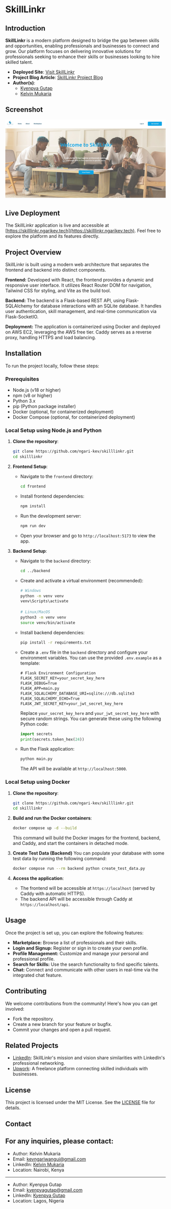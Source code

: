 # SkillLinkr

## Introduction

**SkillLinkr** is a modern platform designed to bridge the gap between skills and opportunities, enabling professionals and businesses to connect and grow. Our platform focuses on delivering innovative solutions for professionals seeking to enhance their skills or businesses looking to hire skilled talent.

- **Deployed Site**: [Visit SkillLinkr](https://skilllinkr.ngarikev.tech)
- **Project Blog Article**: [SkillLinkr Project Blog](https://www.linkedin.com/pulse/skilllinkr-share-your-skills-unlock-opportunities-kelvin-mukaria-halqf)
- **Author(s)**:
  - [Kyenpya Gutap](https://www.linkedin.com/in/kyenpya-gutap-957538138)
  - [Kelvin Mukaria](https://www.linkedin.com/in/v3k)

## Screenshot

![SkillLinkr Screenshot](imgs/homepage.jpeg)

## Live Deployment

The SkillLinkr application is live and accessible at [https://skilllinkr.ngarikev.tech](https://skilllinkr.ngarikev.tech). Feel free to explore the platform and its features directly.

## Project Overview

SkillLinkr is built using a modern web architecture that separates the frontend and backend into distinct components.

**Frontend:**
Developed with React, the frontend provides a dynamic and responsive user interface. It utilizes React Router DOM for navigation, Tailwind CSS for styling, and Vite as the build tool.

**Backend:**
The backend is a Flask-based REST API, using Flask-SQLAlchemy for database interactions with an SQLite database. It handles user authentication, skill management, and real-time communication via Flask-SocketIO.

**Deployment:**
The application is containerized using Docker and deployed on AWS EC2, leveraging the AWS free tier. Caddy serves as a reverse proxy, handling HTTPS and load balancing.

## Installation

To run the project locally, follow these steps:

### Prerequisites

-   Node.js (v18 or higher)
-   npm (v8 or higher)
-   Python 3.x
-   pip (Python package installer)
-   Docker (optional, for containerized deployment)
-   Docker Compose (optional, for containerized deployment)

### Local Setup using Node.js and Python

1. **Clone the repository**:

    ```bash
    git clone https://github.com/ngari-kev/skilllinkr.git
    cd skilllinkr
    ```

2. **Frontend Setup**:

    -   Navigate to the `frontend` directory:

        ```bash
        cd frontend
        ```

    -   Install frontend dependencies:

        ```bash
        npm install
        ```

    -   Run the development server:

        ```bash
        npm run dev
        ```

    -   Open your browser and go to `http://localhost:5173` to view the app.

3. **Backend Setup**:

    -   Navigate to the `backend` directory:

        ```bash
        cd ../backend
        ```

    -   Create and activate a virtual environment (recommended):

        ```bash
        # Windows
        python -m venv venv
        venv\Scripts\activate

        # Linux/MacOS
        python3 -m venv venv
        source venv/bin/activate
        ```

    -   Install backend dependencies:

        ```bash
        pip install -r requirements.txt
        ```

    -   Create a `.env` file in the `backend` directory and configure your environment variables. You can use the provided `.env.example` as a template:
        ```env
        # Flask Environment Configuration
        FLASK_SECRET_KEY=your_secret_key_here
        FLASK_DEBUG=True
        FLASK_APP=main.py
        FLASK_SQLALCHEMY_DATABASE_URI=sqlite:///db.sqlite3
        FLASK_SQLALCHEMY_ECHO=True
        FLASK_JWT_SECRET_KEY=your_jwt_secret_key_here
        ```
        Replace `your_secret_key_here` and `your_jwt_secret_key_here` with secure random strings. You can generate these using the following Python code:
        ```python
        import secrets
        print(secrets.token_hex(24))
        ```
    -   Run the Flask application:

        ```bash
        python main.py
        ```

        The API will be available at `http://localhost:5000`.

### Local Setup using Docker

1. **Clone the repository**:

    ```bash
    git clone https://github.com/ngari-kev/skilllinkr.git
    cd skilllinkr
    ```

2. **Build and run the Docker containers**:

    ```bash
    docker compose up -d --build
    ```

    This command will build the Docker images for the frontend, backend, and Caddy, and start the containers in detached mode.

3. **Create Test Data (Backend)**
   You can populate your database with some test data by running the following command:
   ```bash
   docker compose run --rm backend python create_test_data.py
   ```

4. **Access the application**:

    -   The frontend will be accessible at `https://localhost` (served by Caddy with automatic HTTPS).
    -   The backend API will be accessible through Caddy at `https://localhost/api`.

## Usage

Once the project is set up, you can explore the following features:

-   **Marketplace:** Browse a list of professionals and their skills.
-   **Login and Signup:** Register or sign in to create your own profile.
-   **Profile Management:** Customize and manage your personal and professional profile.
-   **Search for Skills:** Use the search functionality to find specific talents.
-   **Chat:** Connect and communicate with other users in real-time via the integrated chat feature.

## Contributing

We welcome contributions from the community! Here's how you can get involved:

-   Fork the repository.
-   Create a new branch for your feature or bugfix.
-   Commit your changes and open a pull request.

## Related Projects

-   [LinkedIn](https://www.linkedin.com): SkillLinkr's mission and vision share similarities with LinkedIn's professional networking.
-   [Upwork](https://www.upwork.com): A freelance platform connecting skilled individuals with businesses.

## License

This project is licensed under the MIT License. See the [LICENSE](LICENSE) file for details.

## Contact

For any inquiries, please contact:
---

-   Author: Kelvin Mukaria
-   Email: kevngariwangui@gmail.com
-   LinkedIn: [Kelvin Mukaria](https://www.linkedin.com/in/v3k)
-   Location: Nairobi, Kenya

---

- Author: Kyenpya Gutap
- Email: kyenpyagutap@gmail.com
- LinkedIn: [Kyenpya Gutap](https://www.linkedin.com/in/kyenpya-gutap-957538138)
- Location: Lagos, Nigeria
